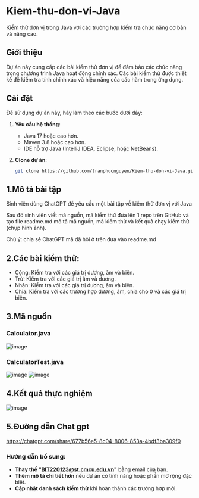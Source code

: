 # Kiem-thu-don-vi-Java
Kiểm thử đơn vị trong Java với các trường hợp kiểm tra chức năng cơ bản và nâng cao.

## Giới thiệu
Dự án này cung cấp các bài kiểm thử đơn vị để đảm bảo các chức năng trong chương trình Java hoạt động chính xác. Các bài kiểm thử được thiết kế để kiểm tra tính chính xác và hiệu năng của các hàm trong ứng dụng.

## Cài đặt
Để sử dụng dự án này, hãy làm theo các bước dưới đây:

1. **Yêu cầu hệ thống**:
   - Java 17 hoặc cao hơn.
   - Maven 3.8 hoặc cao hơn.
   - IDE hỗ trợ Java (IntelliJ IDEA, Eclipse, hoặc NetBeans).

2. **Clone dự án**:
   ```bash
   git clone https://github.com/tranphucnguyen/Kiem-thu-don-vi-Java.git


## 1.Mô tả bài tập
  Sinh viên dùng ChatGPT để yêu cầu một bài tập về kiểm thử đơn vị với Java

  Sau đó sinh viên viết mã nguồn, mã kiểm thử đưa lên 1 repo trên GitHub và tạo file readme.md mô tả mã nguồn, mã kiểm thử và kết quả chạy kiểm thử (chụp hình ảnh).
  
  Chú ý: chia sẻ ChatGPT mã đã hỏi ở trên đưa vào readme.md 
## 2.Các bài kiểm thử:
- Cộng: Kiểm tra với các giá trị dương, âm và biên.
- Trừ: Kiểm tra với các giá trị âm và dương.
- Nhân: Kiểm tra với các giá trị dương, âm và biên.
- Chia: Kiểm tra với các trường hợp dương, âm, chia cho 0 và các giá trị biên.
## 3.Mã nguồn
### Calculator.java
![image](https://github.com/user-attachments/assets/e611c698-5fe7-4127-b477-1259ccf18945)

### CalculatorTest.java
![image](https://github.com/user-attachments/assets/935eecb9-5644-49d7-85b3-d7ef636c22a7)
![image](https://github.com/user-attachments/assets/ac95a5de-68df-442d-ae56-467232671701)

## 4.Kết quả thực nghiệm
![image](https://github.com/user-attachments/assets/7ec7df95-48cc-4e48-a889-fac353738450)

## 5.Đường dẫn Chat gpt
https://chatgpt.com/share/677b56e5-8c04-8006-853a-4bdf3ba309f0
### Hướng dẫn bổ sung:
- **Thay thế "BIT220123@st.cmcu.edu.vn"** bằng email của bạn.
- **Thêm mô tả chi tiết hơn** nếu dự án có tính năng hoặc phần mở rộng đặc biệt.
- **Cập nhật danh sách kiểm thử** khi hoàn thành các trường hợp mới. 



